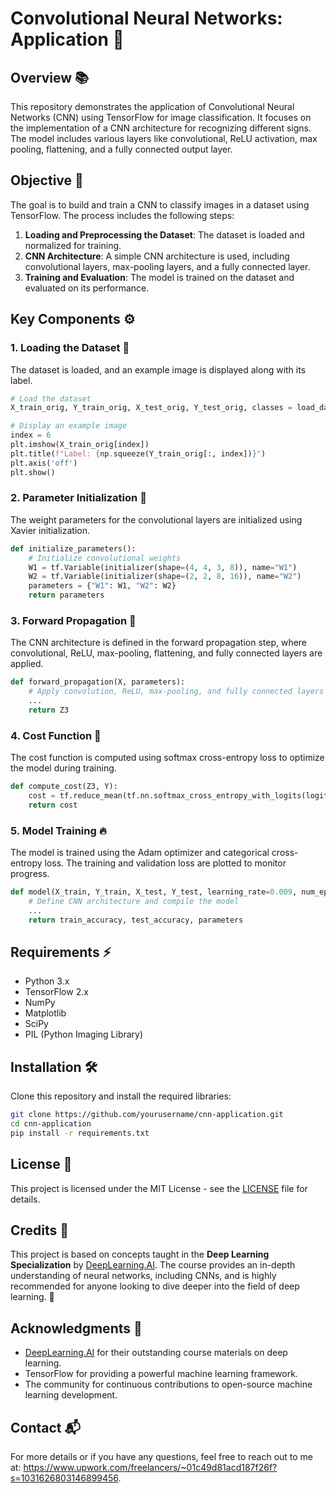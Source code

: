 # Convolutional Neural Networks: Application 🧠

## Overview 📚
This repository demonstrates the application of Convolutional Neural Networks (CNN) using TensorFlow for image classification. It focuses on the implementation of a CNN architecture for recognizing different signs. The model includes various layers like convolutional, ReLU activation, max pooling, flattening, and a fully connected output layer. 

## Objective 🎯
The goal is to build and train a CNN to classify images in a dataset using TensorFlow. The process includes the following steps:

1. **Loading and Preprocessing the Dataset**: The dataset is loaded and normalized for training.
2. **CNN Architecture**: A simple CNN architecture is used, including convolutional layers, max-pooling layers, and a fully connected layer.
3. **Training and Evaluation**: The model is trained on the dataset and evaluated on its performance.

## Key Components ⚙️

### 1. **Loading the Dataset** 🔄
The dataset is loaded, and an example image is displayed along with its label.

```python
# Load the dataset
X_train_orig, Y_train_orig, X_test_orig, Y_test_orig, classes = load_dataset()

# Display an example image
index = 6
plt.imshow(X_train_orig[index])
plt.title(f"Label: {np.squeeze(Y_train_orig[:, index])}")
plt.axis('off')
plt.show()
```

### 2. **Parameter Initialization** 🎲
The weight parameters for the convolutional layers are initialized using Xavier initialization.

```python
def initialize_parameters():
    # Initialize convolutional weights
    W1 = tf.Variable(initializer(shape=(4, 4, 3, 8)), name="W1")
    W2 = tf.Variable(initializer(shape=(2, 2, 8, 16)), name="W2")
    parameters = {"W1": W1, "W2": W2}
    return parameters
```

### 3. **Forward Propagation** 🔁
The CNN architecture is defined in the forward propagation step, where convolutional, ReLU, max-pooling, flattening, and fully connected layers are applied.

```python
def forward_propagation(X, parameters):
    # Apply convolution, ReLU, max-pooling, and fully connected layers
    ...
    return Z3
```

### 4. **Cost Function** 💸
The cost function is computed using softmax cross-entropy loss to optimize the model during training.

```python
def compute_cost(Z3, Y):
    cost = tf.reduce_mean(tf.nn.softmax_cross_entropy_with_logits(logits=Z3, labels=Y))
    return cost
```

### 5. **Model Training** 🔥
The model is trained using the Adam optimizer and categorical cross-entropy loss. The training and validation loss are plotted to monitor progress.

```python
def model(X_train, Y_train, X_test, Y_test, learning_rate=0.009, num_epochs=100):
    # Define CNN architecture and compile the model
    ...
    return train_accuracy, test_accuracy, parameters
```

## Requirements ⚡
- Python 3.x
- TensorFlow 2.x
- NumPy
- Matplotlib
- SciPy
- PIL (Python Imaging Library)

## Installation 🛠️
Clone this repository and install the required libraries:

```bash
git clone https://github.com/yourusername/cnn-application.git
cd cnn-application
pip install -r requirements.txt
```

## License 📜
This project is licensed under the MIT License - see the [LICENSE](LICENSE) file for details.

## Credits 🙏
This project is based on concepts taught in the **Deep Learning Specialization** by [DeepLearning.AI](https://www.deeplearning.ai/courses/deep-learning-specialization/). The course provides an in-depth understanding of neural networks, including CNNs, and is highly recommended for anyone looking to dive deeper into the field of deep learning. 🚀

## Acknowledgments 🤝
- [DeepLearning.AI](https://www.deeplearning.ai) for their outstanding course materials on deep learning.
- TensorFlow for providing a powerful machine learning framework.
- The community for continuous contributions to open-source machine learning development.

## Contact 📬
For more details or if you have any questions, feel free to reach out to me at: https://www.upwork.com/freelancers/~01c49d81acd187f26f?s=1031626803146899456.
